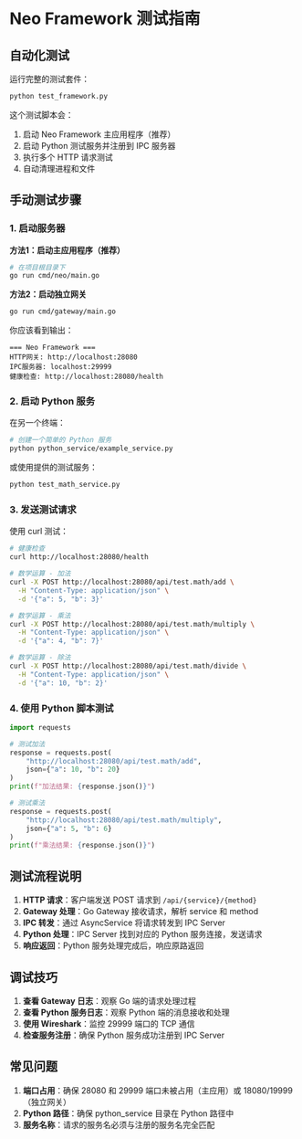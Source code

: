 # Neo Framework 测试指南

## 自动化测试

运行完整的测试套件：
```bash
python test_framework.py
```

这个测试脚本会：
1. 启动 Neo Framework 主应用程序（推荐）
2. 启动 Python 测试服务并注册到 IPC 服务器
3. 执行多个 HTTP 请求测试
4. 自动清理进程和文件

## 手动测试步骤

### 1. 启动服务器

**方法1：启动主应用程序（推荐）**
```bash
# 在项目根目录下
go run cmd/neo/main.go
```

**方法2：启动独立网关**
```bash
go run cmd/gateway/main.go
```

你应该看到输出：
```
=== Neo Framework ===
HTTP网关: http://localhost:28080
IPC服务器: localhost:29999
健康检查: http://localhost:28080/health
```

### 2. 启动 Python 服务

在另一个终端：
```bash
# 创建一个简单的 Python 服务
python python_service/example_service.py
```

或使用提供的测试服务：
```bash
python test_math_service.py
```

### 3. 发送测试请求

使用 curl 测试：

```bash
# 健康检查
curl http://localhost:28080/health

# 数学运算 - 加法
curl -X POST http://localhost:28080/api/test.math/add \
  -H "Content-Type: application/json" \
  -d '{"a": 5, "b": 3}'

# 数学运算 - 乘法
curl -X POST http://localhost:28080/api/test.math/multiply \
  -H "Content-Type: application/json" \
  -d '{"a": 4, "b": 7}'

# 数学运算 - 除法
curl -X POST http://localhost:28080/api/test.math/divide \
  -H "Content-Type: application/json" \
  -d '{"a": 10, "b": 2}'
```

### 4. 使用 Python 脚本测试

```python
import requests

# 测试加法
response = requests.post(
    "http://localhost:28080/api/test.math/add",
    json={"a": 10, "b": 20}
)
print(f"加法结果: {response.json()}")

# 测试乘法
response = requests.post(
    "http://localhost:28080/api/test.math/multiply",
    json={"a": 5, "b": 6}
)
print(f"乘法结果: {response.json()}")
```

## 测试流程说明

1. **HTTP 请求**：客户端发送 POST 请求到 `/api/{service}/{method}`
2. **Gateway 处理**：Go Gateway 接收请求，解析 service 和 method
3. **IPC 转发**：通过 AsyncService 将请求转发到 IPC Server
4. **Python 处理**：IPC Server 找到对应的 Python 服务连接，发送请求
5. **响应返回**：Python 服务处理完成后，响应原路返回

## 调试技巧

1. **查看 Gateway 日志**：观察 Go 端的请求处理过程
2. **查看 Python 服务日志**：观察 Python 端的消息接收和处理
3. **使用 Wireshark**：监控 29999 端口的 TCP 通信
4. **检查服务注册**：确保 Python 服务成功注册到 IPC Server

## 常见问题

1. **端口占用**：确保 28080 和 29999 端口未被占用（主应用）或 18080/19999（独立网关）
2. **Python 路径**：确保 python_service 目录在 Python 路径中
3. **服务名称**：请求的服务名必须与注册的服务名完全匹配